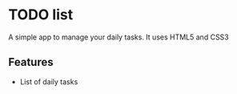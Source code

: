 # TODO list
A simple app to manage your daily tasks.
It uses HTML5 and CSS3
## Features
* List of daily tasks
